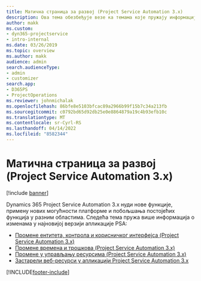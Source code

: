 ```yaml
---
title: Матична страница за развој (Project Service Automation 3.x)
description: Ова тема обезбеђује везе ка темама које пружају информације о развоју апликације Dynamics 365 Project Service Automation (PSA) верзије 3. x.
author: makk
ms.custom:
- dyn365-projectservice
- intro-internal
ms.date: 03/26/2019
ms.topic: overview
ms.author: makk
audience: admin
search.audienceType:
- admin
- customizer
search.app:
- D365PS
- ProjectOperations
ms.reviewer: johnmichalak
ms.openlocfilehash: 86bfe8e5103bfcac89a2966b99f15b7c34a213fb
ms.sourcegitcommit: c0792bd65d92db25e0e8864879a19c4b93efb10c
ms.translationtype: MT
ms.contentlocale: sr-Cyrl-RS
ms.lasthandoff: 04/14/2022
ms.locfileid: "8582344"
---
```

# <a name="development-home-page-project-service-automation-3x"></a>Матична страница за развој (Project Service Automation 3.x)

[!include [banner](../../includes/psa-now-project-operations.md)]

Dynamics 365 Project Service Automation 3.x нуди нове функције, примену нових могућности платформе и побољшања постојећих функција у разним областима. Следећа тема пружа више информација о изменама у најновијој верзији апликације PSA:

- [Промене ентитета, контрола и корисничког интерфејса (Project Service Automation 3.x)](../developer-guides/entity-changes-v3.x.md)
- [Промене времена и трошкова (Project Service Automation 3.x)](../developer-guides/time-expense-changes-v3.x.md)
- [Промене у управљању ресурсима (Project Service Automation 3.x)](../developer-guides/resource-management-changes-v3.x.md)
- [Застарели веб-ресурси у апликацији Project Service Automation 3.x](../developer-guides/web-resources-deprecated-v3.x.md)


[!INCLUDE[footer-include](../../includes/footer-banner.md)]
